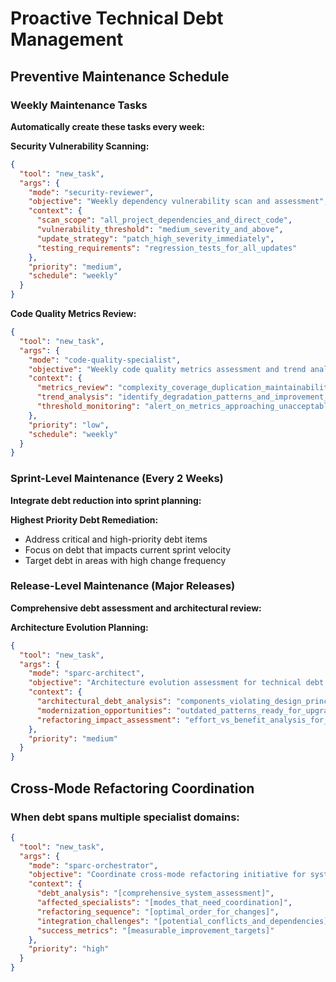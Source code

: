 # Proactive Technical Debt Management

## Preventive Maintenance Schedule

### Weekly Maintenance Tasks
**Automatically create these tasks every week:**

**Security Vulnerability Scanning:**
```json
{
  "tool": "new_task",
  "args": {
    "mode": "security-reviewer",
    "objective": "Weekly dependency vulnerability scan and assessment",
    "context": {
      "scan_scope": "all_project_dependencies_and_direct_code",
      "vulnerability_threshold": "medium_severity_and_above",
      "update_strategy": "patch_high_severity_immediately",
      "testing_requirements": "regression_tests_for_all_updates"
    },
    "priority": "medium",
    "schedule": "weekly"
  }
}
```

**Code Quality Metrics Review:**
```json
{
  "tool": "new_task", 
  "args": {
    "mode": "code-quality-specialist",
    "objective": "Weekly code quality metrics assessment and trend analysis",
    "context": {
      "metrics_review": "complexity_coverage_duplication_maintainability",
      "trend_analysis": "identify_degradation_patterns_and_improvement_opportunities",
      "threshold_monitoring": "alert_on_metrics_approaching_unacceptable_levels"
    },
    "priority": "low",
    "schedule": "weekly"
  }
}
```

### Sprint-Level Maintenance (Every 2 Weeks)
**Integrate debt reduction into sprint planning:**

**Highest Priority Debt Remediation:**
- Address critical and high-priority debt items
- Focus on debt that impacts current sprint velocity
- Target debt in areas with high change frequency

### Release-Level Maintenance (Major Releases)
**Comprehensive debt assessment and architectural review:**

**Architecture Evolution Planning:**
```json
{
  "tool": "new_task",
  "args": {
    "mode": "sparc-architect", 
    "objective": "Architecture evolution assessment for technical debt reduction",
    "context": {
      "architectural_debt_analysis": "components_violating_design_principles",
      "modernization_opportunities": "outdated_patterns_ready_for_upgrade",
      "refactoring_impact_assessment": "effort_vs_benefit_analysis_for_major_changes"
    },
    "priority": "medium"
  }
}
```

## Cross-Mode Refactoring Coordination

### When debt spans multiple specialist domains:
```json
{
  "tool": "new_task",
  "args": {
    "mode": "sparc-orchestrator",
    "objective": "Coordinate cross-mode refactoring initiative for system-wide debt reduction",
    "context": {
      "debt_analysis": "[comprehensive_system_assessment]",
      "affected_specialists": "[modes_that_need_coordination]",
      "refactoring_sequence": "[optimal_order_for_changes]",
      "integration_challenges": "[potential_conflicts_and_dependencies]",
      "success_metrics": "[measurable_improvement_targets]"
    },
    "priority": "high"
  }
}
```
